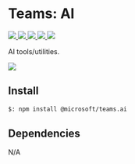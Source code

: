 # Teams: AI

<p>
    <a href="https://www.npmjs.com/package/@microsoft/teams.ai" target="_blank">
        <img src="https://img.shields.io/npm/v/@microsoft/teams.ai/preview" />
    </a>
    <a href="https://www.npmjs.com/package/@microsoft/teams.ai?activeTab=code" target="_blank">
        <img src="https://img.shields.io/bundlephobia/min/@microsoft/teams.ai" />
    </a>
    <a href="https://www.npmjs.com/package/@microsoft/teams.ai?activeTab=dependencies" target="_blank">
        <img src="https://img.shields.io/librariesio/release/npm/@microsoft/teams.ai" />
    </a>
    <a href="https://www.npmjs.com/package/@microsoft/teams.ai" target="_blank">
        <img src="https://img.shields.io/npm/dw/@microsoft/teams.ai" />
    </a>
    <a href="https://microsoft.github.io/teams-ai" target="_blank">
        <img src="https://img.shields.io/badge/📖 docs-open-blue" />
    </a>
</p>

AI tools/utilities.

<a href="https://microsoft.github.io/teams-ai" target="_blank">
    <img src="https://img.shields.io/badge/📖 Getting Started-blue?style=for-the-badge" />
</a>

## Install

```bash
$: npm install @microsoft/teams.ai
```

## Dependencies

N/A
